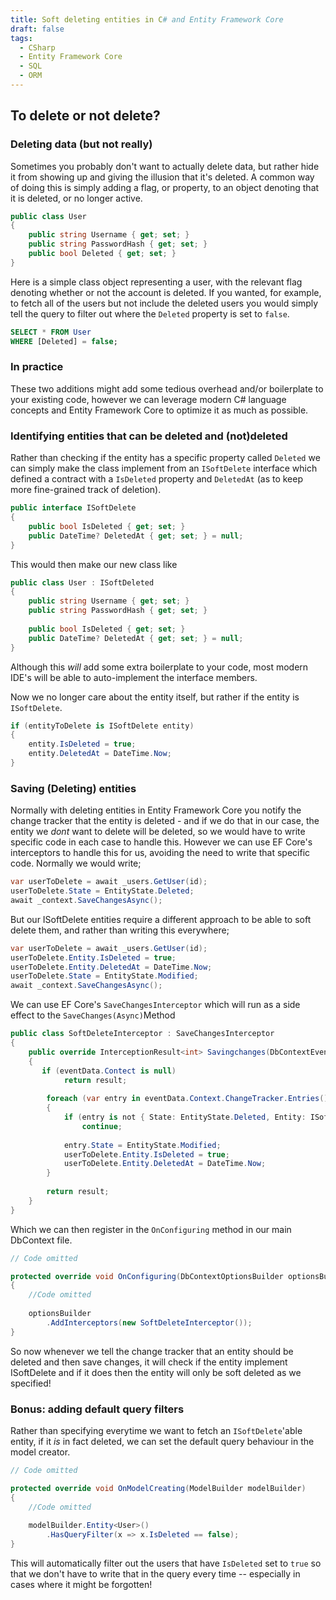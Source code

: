 ```yaml
---
title: Soft deleting entities in C# and Entity Framework Core
draft: false
tags: 
  - CSharp
  - Entity Framework Core
  - SQL
  - ORM
--- 
```

## To delete or not delete?
### Deleting data (but not really)
Sometimes you probably don't want to actually delete data, but rather hide it from showing up and giving the illusion that it's deleted. A common way of doing this is simply adding a flag, or property, to an object denoting that it is deleted, or no longer active. 

```c#
public class User
{
	public string Username { get; set; }
	public string PasswordHash { get; set; }
	public bool Deleted { get; set; }
}
```

Here is a simple class object representing a user, with the relevant flag denoting whether or not the account is deleted. 
If you wanted, for example, to fetch all of the users but not include the deleted users you would simply tell the query to filter out where the `Deleted` property is set to `false`.

```sql
SELECT * FROM User
WHERE [Deleted] = false;
```

### In practice
These two additions might add some tedious overhead and/or boilerplate to your existing code, however we can leverage modern C# language concepts and Entity Framework Core to optimize it as much as possible.

### Identifying entities that can be deleted and (not)deleted
Rather than checking if the entity has a specific property called `Deleted` we can simply make the class implement from an `ISoftDelete` interface which defined a contract with a `IsDeleted` property and `DeletedAt` (as to keep more fine-grained track of deletion). 

```c#
public interface ISoftDelete
{
	public bool IsDeleted { get; set; }
	public DateTime? DeletedAt { get; set; } = null;
}
```

This would then make our new class like

```c#
public class User : ISoftDeleted
{
	public string Username { get; set; }
	public string PasswordHash { get; set; }
	
	public bool IsDeleted { get; set; }
	public DateTime? DeletedAt { get; set; } = null;
}
```

Although this _will_ add some extra boilerplate to your code, most modern IDE's will be able to auto-implement the interface members.

Now we no longer care about the entity itself, but rather if the entity is `ISoftDelete`.

```c#
if (entityToDelete is ISoftDelete entity)
{
	entity.IsDeleted = true;
	entity.DeletedAt = DateTime.Now;
}
```

### Saving (Deleting) entities
Normally with deleting entities in Entity Framework Core you notify the change tracker that the entity is deleted - and if we do that in our case, the entity we _dont_ want to delete will be deleted, so we would have to write specific code in each case to handle this. However we can use EF Core's interceptors to handle this for us, avoiding the need to write that specific code.
Normally we would write;

```c#
var userToDelete = await _users.GetUser(id);
userToDelete.State = EntityState.Deleted;
await _context.SaveChangesAsync();
```

But our ISoftDelete entities require a different approach to be able to soft delete them, and rather than writing this everywhere;

```c#
var userToDelete = await _users.GetUser(id);
userToDelete.Entity.IsDeleted = true;
userToDelete.Entity.DeletedAt = DateTime.Now;
userToDelete.State = EntityState.Modified;
await _context.SaveChangesAsync();
```

We can use EF Core's `SaveChangesInterceptor` which will run as a side effect to the `SaveChanges(Async)`Method

```c#
public class SoftDeleteInterceptor : SaveChangesInterceptor
{
	public override InterceptionResult<int> Savingchanges(DbContextEventData eventData, InterceptionResult<int> result)
	{
	   if (eventData.Contect is null)
		    return result;
	
	    foreach (var entry in eventData.Context.ChangeTracker.Entries())
	    {
		    if (entry is not { State: EntityState.Deleted, Entity: ISoftDelete entity })
		    	continue;
	
		    entry.State = EntityState.Modified;
		    userToDelete.Entity.IsDeleted = true;
		    userToDelete.Entity.DeletedAt = DateTime.Now;
	    }
			
	    return result;
    }
}
```

Which we can then register in the `OnConfiguring` method in our main DbContext file.

```c# title="ProjectDbContext.cs"
// Code omitted

protected override void OnConfiguring(DbContextOptionsBuilder optionsBuilder)
{
	//Code omitted
	
	optionsBuilder
	    .AddInterceptors(new SoftDeleteInterceptor());
}
```

So now whenever we tell the change tracker that an entity should be deleted and then save changes, it will check if the entity implement ISoftDelete and if it does then the entity will only be soft deleted as we specified!

### Bonus: adding default query filters
Rather than specifying everytime we want to fetch an `ISoftDelete`'able entity, if it _is_ in fact deleted, we can set the default query behaviour in the model creator.

```c# title="ProjectDbContext.cs"
// Code omitted

protected override void OnModelCreating(ModelBuilder modelBuilder)
{
	//Code omitted
	
	modelBuilder.Entity<User>()
	    .HasQueryFilter(x => x.IsDeleted == false);
}
```

This will automatically filter out the users that have `IsDeleted` set to `true` so that we don't have to write that in the query every time -- especially in cases where it might be forgotten!